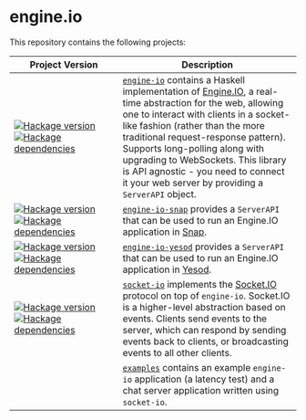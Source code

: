 engine.io
=========

This repository contains the following projects:

| &nbsp;&nbsp;&nbsp;&nbsp;&nbsp;Project&nbsp;Version&nbsp;&nbsp;&nbsp;&nbsp;&nbsp; | Description |
| --- | --- |
| [![Hackage version](https://img.shields.io/hackage/v/engine-io.svg?style=flat)](http://hackage.haskell.org/package/engine-io) [![Hackage dependencies](https://img.shields.io/hackage-deps/v/engine-io.svg?style=flat)](http://packdeps.haskellers.com/feed?needle=engine-io) | [`engine-io`](./engine-io) contains a Haskell implementation of [Engine.IO](http://github.com/automattic/engine.io), a real-time abstraction for the web, allowing one to interact with clients in a socket-like fashion (rather than the more traditional request-response pattern). Supports long-polling along with upgrading to WebSockets. This library is API agnostic - you need to connect it your web server by providing a `ServerAPI` object. |
| [![Hackage version](https://img.shields.io/hackage/v/engine-io-snap.svg?style=flat)](http://hackage.haskell.org/package/engine-io-snap) [![Hackage dependencies](https://img.shields.io/hackage-deps/v/engine-io-snap.svg?style=flat)](http://packdeps.haskellers.com/feed?needle=engine-io-snap) | [`engine-io-snap`](./engine-io-snap) provides a `ServerAPI` that can be used to run an Engine.IO application in [Snap](http://snapframework.com). |
| [![Hackage version](https://img.shields.io/hackage/v/engine-io-yesod.svg?style=flat)](http://hackage.haskell.org/package/engine-io-yesod) [![Hackage dependencies](https://img.shields.io/hackage-deps/v/engine-io-yesod.svg?style=flat)](http://packdeps.haskellers.com/feed?needle=engine-io-yesod) | [`engine-io-yesod`](./engine-io-yesod) provides a `ServerAPI` that can be used to run an Engine.IO application in [Yesod](http://www.yesodweb.com/). |
| [![Hackage version](https://img.shields.io/hackage/v/socket-io.svg?style=flat)](http://hackage.haskell.org/package/socket-io) [![Hackage dependencies](https://img.shields.io/hackage-deps/v/socket-io.svg?style=flat)](http://packdeps.haskellers.com/feed?needle=socket-io) | [`socket-io`](./socket-io) implements the [Socket.IO](http://socket.io) protocol on top of `engine-io`. Socket.IO is a higher-level abstraction based on events. Clients send events to the server, which can respond by sending events back to clients, or broadcasting events to all other clients. |
| | [`examples`](./examples) contains an example `engine-io` application (a latency test) and a chat server application written using `socket-io`. |

